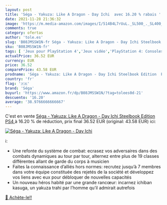 ```yaml
---
layout: post
title: 'Séga - Yakuza: Like A Dragon - Day Ichi  avec 16.20 % rabais '
date: 2021-11-28 21:36:32
image: 'https://m.media-amazon.com/images/I/514B4L7rUuL._SL500_._SL400_.jpg'
comments: true
category: ofertas
author: 'tole.es'
slug: 'B08JMSSW1N-fr Séga - Yakuza: Like A Dragon - Day Ichi Steelbook Edition PS4'
sku: 'B08JMSSW1N-fr'
tags: [ 'Jeux pour PlayStation 4','Jeux vidéo','PlayStation 4: Consoles, jeux et accessoires','séga', ]
actualPrice: 36.52 EUR
currency: EUR
price: 36.52
comparePrice: 43.58 EUR
prodname: 'Séga - Yakuza: Like A Dragon - Day Ichi Steelbook Edition  PS4 '
country: 'fr'
flag: '🇫🇷'
brand: 'Séga'
buyurl: 'https://www.amazon.fr/dp/B08JMSSW1N/?tag=tolees0d-21'
descuento: '16.20'
average: '38.9766666666667'
---
```


C'est en vente [Séga - Yakuza: Like A Dragon - Day Ichi Steelbook Edition  PS4 ](https://www.amazon.fr/dp/B08JMSSW1N/?tag=tolees0d-21)  à  16.20 % de réduction, prix final  36.52 EUR (original: 43.58 EUR) ici:

[![Séga - Yakuza: Like A Dragon - Day Ichi ](https://m.media-amazon.com/images/I/514B4L7rUuL._SL500_._SL400_.jpg)](https://www.amazon.fr/dp/B08JMSSW1N/?tag=tolees0d-21)

ℹ️:

- Une refonte du système de combat: ecrasez vos adversaires dans des combats dynamiques au tour par tour, alternez entre plus de 19 classes différentes allant de garde du corps à musicien
- Faites la connaissance d’alliés hors normes: recrutez jusqu’à 7 membres dans votre équipe constituée des rejetés de la société et développez vos liens avec eux pour débloquer de nouvelles capacités
- Un nouveau héros habité par une grande rancœur: incarnez ichiban kasuga, un yakuza trahi par l’homme qu’il admirait autrefois

[🛒 Achète-le!!](https://www.amazon.fr/dp/B08JMSSW1N/?tag=tolees0d-21)
